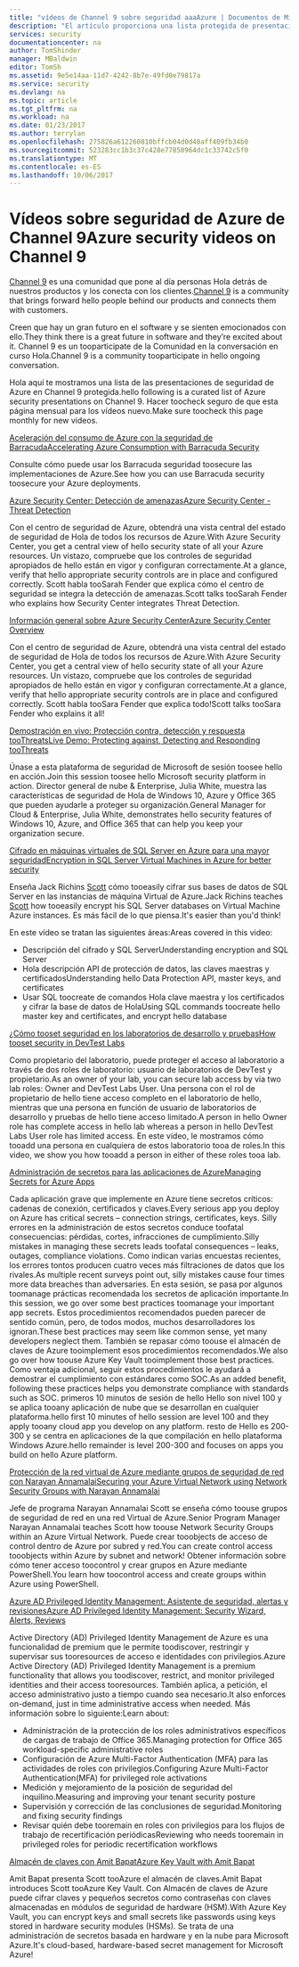 ```yaml
---
title: "vídeos de Channel 9 sobre seguridad aaaAzure | Documentos de Microsoft"
description: "El artículo proporciona una lista protegida de presentaciones de seguridad de Azure en Channel 9. Channel 9 es una comunidad que se conecta Hola quienes usan nuestros productos con personas de hello detrás de nuestros productos."
services: security
documentationcenter: na
author: TomShinder
manager: MBaldwin
editor: TomSh
ms.assetid: 9e5e14aa-11d7-4242-8b7e-49fd0e79817a
ms.service: security
ms.devlang: na
ms.topic: article
ms.tgt_pltfrm: na
ms.workload: na
ms.date: 01/23/2017
ms.author: terrylan
ms.openlocfilehash: 275826a612260810bffcb04d0d48aff409fb34b0
ms.sourcegitcommit: 523283cc1b3c37c428e77850964dc1c33742c5f0
ms.translationtype: MT
ms.contentlocale: es-ES
ms.lasthandoff: 10/06/2017
---
```

# <a name="azure-security-videos-on-channel-9"></a><span data-ttu-id="8010c-104">Vídeos sobre seguridad de Azure de Channel 9</span><span class="sxs-lookup"><span data-stu-id="8010c-104">Azure security videos on Channel 9</span></span>
<span data-ttu-id="8010c-105">[Channel 9](https://channel9.msdn.com/) es una comunidad que pone al día personas Hola detrás de nuestros productos y los conecta con los clientes.</span><span class="sxs-lookup"><span data-stu-id="8010c-105">[Channel 9](https://channel9.msdn.com/) is a community that brings forward hello people behind our products and connects them with customers.</span></span>

<span data-ttu-id="8010c-106">Creen que hay un gran futuro en el software y se sienten emocionados con ello.</span><span class="sxs-lookup"><span data-stu-id="8010c-106">They think there is a great future in software and they’re excited about it.</span></span> <span data-ttu-id="8010c-107">Channel 9 es un tooparticipate de la Comunidad en la conversación en curso Hola.</span><span class="sxs-lookup"><span data-stu-id="8010c-107">Channel 9 is a community tooparticipate in hello ongoing conversation.</span></span>

<span data-ttu-id="8010c-108">Hola aquí te mostramos una lista de las presentaciones de seguridad de Azure en Channel 9 protegida.</span><span class="sxs-lookup"><span data-stu-id="8010c-108">hello following is a curated list of Azure security presentations on Channel 9.</span></span> <span data-ttu-id="8010c-109">Hacer toocheck seguro de que esta página mensual para los vídeos nuevo.</span><span class="sxs-lookup"><span data-stu-id="8010c-109">Make sure toocheck this page monthly for new videos.</span></span>

[<span data-ttu-id="8010c-110">Aceleración del consumo de Azure con la seguridad de Barracuda</span><span class="sxs-lookup"><span data-stu-id="8010c-110">Accelerating Azure Consumption with Barracuda Security</span></span>](https://channel9.msdn.com/events/Microsoft-Azure-Marketplace-ISV-Solutions-Webinar-Series/Webinar-1-Accelerating-Azure-Consumption-with-Barracuda-Security/Webinar-1-Accelerating-Azure-Consumption-with-Barracuda-Security)

<span data-ttu-id="8010c-111">Consulte cómo puede usar los Barracuda seguridad toosecure las implementaciones de Azure.</span><span class="sxs-lookup"><span data-stu-id="8010c-111">See how you can use Barracuda security toosecure your Azure deployments.</span></span>

[<span data-ttu-id="8010c-112">Azure Security Center: Detección de amenazas</span><span class="sxs-lookup"><span data-stu-id="8010c-112">Azure Security Center - Threat Detection</span></span>](https://channel9.msdn.com/Shows/Azure-Friday/Azure-Security-Center-Threat-Detection)

<span data-ttu-id="8010c-113">Con el centro de seguridad de Azure, obtendrá una vista central del estado de seguridad de Hola de todos los recursos de Azure.</span><span class="sxs-lookup"><span data-stu-id="8010c-113">With Azure Security Center, you get a central view of hello security state of all your Azure resources.</span></span> <span data-ttu-id="8010c-114">Un vistazo, compruebe que los controles de seguridad apropiados de hello están en vigor y configuran correctamente.</span><span class="sxs-lookup"><span data-stu-id="8010c-114">At a glance, verify that hello appropriate security controls are in place and configured correctly.</span></span> <span data-ttu-id="8010c-115">Scott habla tooSarah Fender que explica cómo el centro de seguridad se integra la detección de amenazas.</span><span class="sxs-lookup"><span data-stu-id="8010c-115">Scott talks tooSarah Fender who explains how Security Center integrates Threat Detection.</span></span>

[<span data-ttu-id="8010c-116">Información general sobre Azure Security Center</span><span class="sxs-lookup"><span data-stu-id="8010c-116">Azure Security Center Overview</span></span>](https://channel9.msdn.com/Shows/Azure-Friday/Azure-Security-Center-Overview)

<span data-ttu-id="8010c-117">Con el centro de seguridad de Azure, obtendrá una vista central del estado de seguridad de Hola de todos los recursos de Azure.</span><span class="sxs-lookup"><span data-stu-id="8010c-117">With Azure Security Center, you get a central view of hello security state of all your Azure resources.</span></span> <span data-ttu-id="8010c-118">Un vistazo, compruebe que los controles de seguridad apropiados de hello están en vigor y configuran correctamente.</span><span class="sxs-lookup"><span data-stu-id="8010c-118">At a glance, verify that hello appropriate security controls are in place and configured correctly.</span></span> <span data-ttu-id="8010c-119">Scott habla tooSara Fender que explica todo!</span><span class="sxs-lookup"><span data-stu-id="8010c-119">Scott talks tooSara Fender who explains it all!</span></span>

[<span data-ttu-id="8010c-120">Demostración en vivo: Protección contra, detección y respuesta tooThreats</span><span class="sxs-lookup"><span data-stu-id="8010c-120">Live Demo: Protecting against, Detecting and Responding tooThreats</span></span>](https://channel9.msdn.com/events/Virtual-Security-Summit/Virtual-Security-Summit-2016/Live-Demo-Protecting-against-Detecting-and-Responding-to-Threats)

<span data-ttu-id="8010c-121">Únase a esta plataforma de seguridad de Microsoft de sesión toosee hello en acción.</span><span class="sxs-lookup"><span data-stu-id="8010c-121">Join this session toosee hello Microsoft security platform in action.</span></span> <span data-ttu-id="8010c-122">Director general de nube & Enterprise, Julia White, muestra las características de seguridad de Hola de Windows 10, Azure y Office 365 que pueden ayudarle a proteger su organización.</span><span class="sxs-lookup"><span data-stu-id="8010c-122">General Manager for Cloud & Enterprise, Julia White, demonstrates hello security features of Windows 10, Azure, and Office 365 that can help you keep your organization secure.</span></span>

[<span data-ttu-id="8010c-123">Cifrado en máquinas virtuales de SQL Server en Azure para una mayor seguridad</span><span class="sxs-lookup"><span data-stu-id="8010c-123">Encryption in SQL Server Virtual Machines in Azure for better security</span></span>](https://channel9.msdn.com/Shows/Azure-Friday/Encryption-in-SQL-Azure-for-better-security)

<span data-ttu-id="8010c-124">Enseña Jack Richins [Scott](https://channel9.msdn.com/Niners/Glucose) cómo tooeasily cifrar sus bases de datos de SQL Server en las instancias de máquina Virtual de Azure.</span><span class="sxs-lookup"><span data-stu-id="8010c-124">Jack Richins teaches [Scott](https://channel9.msdn.com/Niners/Glucose) how tooeasily encrypt his SQL Server databases on Virtual Machine Azure instances.</span></span> <span data-ttu-id="8010c-125">Es más fácil de lo que piensa.</span><span class="sxs-lookup"><span data-stu-id="8010c-125">It's easier than you'd think!</span></span>

<span data-ttu-id="8010c-126">En este vídeo se tratan las siguientes áreas:</span><span class="sxs-lookup"><span data-stu-id="8010c-126">Areas covered in this video:</span></span>

* <span data-ttu-id="8010c-127">Descripción del cifrado y SQL Server</span><span class="sxs-lookup"><span data-stu-id="8010c-127">Understanding encryption and SQL Server</span></span>
* <span data-ttu-id="8010c-128">Hola descripción API de protección de datos, las claves maestras y certificados</span><span class="sxs-lookup"><span data-stu-id="8010c-128">Understanding hello Data Protection API, master keys, and certificates</span></span>
* <span data-ttu-id="8010c-129">Usar SQL toocreate de comandos Hola clave maestra y los certificados y cifrar la base de datos de Hola</span><span class="sxs-lookup"><span data-stu-id="8010c-129">Using SQL commands toocreate hello master key and certificates, and encrypt hello database</span></span>

[<span data-ttu-id="8010c-130">¿Cómo tooset seguridad en los laboratorios de desarrollo y pruebas</span><span class="sxs-lookup"><span data-stu-id="8010c-130">How tooset security in DevTest Labs</span></span>](https://channel9.msdn.com/Blogs/Azure/How-to-set-security-in-your-DevTest-Lab)

<span data-ttu-id="8010c-131">Como propietario del laboratorio, puede proteger el acceso al laboratorio a través de dos roles de laboratorio: usuario de laboratorios de DevTest y propietario.</span><span class="sxs-lookup"><span data-stu-id="8010c-131">As an owner of your lab, you can secure lab access by via two lab roles: Owner and DevTest Labs User.</span></span> <span data-ttu-id="8010c-132">Una persona con el rol de propietario de hello tiene acceso completo en el laboratorio de hello, mientras que una persona en función de usuario de laboratorios de desarrollo y pruebas de hello tiene acceso limitado.</span><span class="sxs-lookup"><span data-stu-id="8010c-132">A person in hello Owner role has complete access in hello lab whereas a person in hello DevTest Labs User role has limited access.</span></span> <span data-ttu-id="8010c-133">En este vídeo, le mostramos cómo tooadd una persona en cualquiera de estos laboratorio tooa de roles.</span><span class="sxs-lookup"><span data-stu-id="8010c-133">In this video, we show you how tooadd a person in either of these roles tooa lab.</span></span>

[<span data-ttu-id="8010c-134">Administración de secretos para las aplicaciones de Azure</span><span class="sxs-lookup"><span data-stu-id="8010c-134">Managing Secrets for Azure Apps</span></span>](https://channel9.msdn.com/events/Build/2016/P456)

<span data-ttu-id="8010c-135">Cada aplicación grave que implemente en Azure tiene secretos críticos: cadenas de conexión, certificados y claves.</span><span class="sxs-lookup"><span data-stu-id="8010c-135">Every serious app you deploy on Azure has critical secrets – connection strings, certificates, keys.</span></span> <span data-ttu-id="8010c-136">Silly errores en la administración de estos secretos conduce toofatal consecuencias: pérdidas, cortes, infracciones de cumplimiento.</span><span class="sxs-lookup"><span data-stu-id="8010c-136">Silly mistakes in managing these secrets leads toofatal consequences – leaks, outages, compliance violations.</span></span> <span data-ttu-id="8010c-137">Como indican varias encuestas recientes, los errores tontos producen cuatro veces más filtraciones de datos que los rivales.</span><span class="sxs-lookup"><span data-stu-id="8010c-137">As multiple recent surveys point out, silly mistakes cause four times more data breaches than adversaries.</span></span> <span data-ttu-id="8010c-138">En esta sesión, se pasa por algunos toomanage prácticas recomendada los secretos de aplicación importante.</span><span class="sxs-lookup"><span data-stu-id="8010c-138">In this session, we go over some best practices toomanage your important app secrets.</span></span> <span data-ttu-id="8010c-139">Estos procedimientos recomendados pueden parecer de sentido común, pero, de todos modos, muchos desarrolladores los ignoran.</span><span class="sxs-lookup"><span data-stu-id="8010c-139">These best practices may seem like common sense, yet many developers neglect them.</span></span> <span data-ttu-id="8010c-140">También se repasar cómo toouse el almacén de claves de Azure tooimplement esos procedimientos recomendados.</span><span class="sxs-lookup"><span data-stu-id="8010c-140">We also go over how toouse Azure Key Vault tooimplement those best practices.</span></span> <span data-ttu-id="8010c-141">Como ventaja adicional, seguir estos procedimientos le ayudará a demostrar el cumplimiento con estándares como SOC.</span><span class="sxs-lookup"><span data-stu-id="8010c-141">As an added benefit, following these practices helps you demonstrate compliance with standards such as SOC.</span></span> <span data-ttu-id="8010c-142">primeros 10 minutos de sesión de hello Hello son nivel 100 y se aplica tooany aplicación de nube que se desarrollan en cualquier plataforma.</span><span class="sxs-lookup"><span data-stu-id="8010c-142">hello first 10 minutes of hello session are level 100 and they apply tooany cloud app you develop on any platform.</span></span> <span data-ttu-id="8010c-143">resto de Hello es 200-300 y se centra en aplicaciones de la que compilación en hello plataforma Windows Azure.</span><span class="sxs-lookup"><span data-stu-id="8010c-143">hello remainder is level 200-300 and focuses on apps you build on hello Azure platform.</span></span>

[<span data-ttu-id="8010c-144">Protección de la red virtual de Azure mediante grupos de seguridad de red con Narayan Annamalai</span><span class="sxs-lookup"><span data-stu-id="8010c-144">Securing your Azure Virtual Network using Network Security Groups with Narayan Annamalai</span></span>](https://channel9.msdn.com/Shows/Azure-Friday/Sucruing-your-Azure-Virtual-Network-using-Network-ACLs-with-Narayan-Annamalai)

<span data-ttu-id="8010c-145">Jefe de programa Narayan Annamalai Scott se enseña cómo toouse grupos de seguridad de red en una red Virtual de Azure.</span><span class="sxs-lookup"><span data-stu-id="8010c-145">Senior Program Manager Narayan Annamalai teaches Scott how toouse Network Security Groups within an Azure Virtual Network.</span></span> <span data-ttu-id="8010c-146">Puede crear tooobjects de acceso de control dentro de Azure por subred y red.</span><span class="sxs-lookup"><span data-stu-id="8010c-146">You can create control access tooobjects within Azure by subnet and network!</span></span> <span data-ttu-id="8010c-147">Obtener información sobre cómo tener acceso toocontrol y crear grupos en Azure mediante PowerShell.</span><span class="sxs-lookup"><span data-stu-id="8010c-147">You learn how toocontrol access and create groups within Azure using PowerShell.</span></span>

[<span data-ttu-id="8010c-148">Azure AD Privileged Identity Management: Asistente de seguridad, alertas y revisiones</span><span class="sxs-lookup"><span data-stu-id="8010c-148">Azure AD Privileged Identity Management: Security Wizard, Alerts, Reviews</span></span>](https://channel9.msdn.com/Series/Azure-Active-Directory-Videos-Demos/Azure-AD-Privileged-Identity-Management-Security-Wizard-Alerts-Reviews)

<span data-ttu-id="8010c-149">Active Directory (AD) Privileged Identity Management de Azure es una funcionalidad de premium que le permite toodiscover, restringir y supervisar sus tooresources de acceso e identidades con privilegios.</span><span class="sxs-lookup"><span data-stu-id="8010c-149">Azure Active Directory (AD) Privileged Identity Management is a premium functionality that allows you toodiscover, restrict, and monitor privileged identities and their access tooresources.</span></span> <span data-ttu-id="8010c-150">También aplica, a petición, el acceso administrativo justo a tiempo cuando sea necesario.</span><span class="sxs-lookup"><span data-stu-id="8010c-150">It also enforces on-demand, just in time administrative access when needed.</span></span> <span data-ttu-id="8010c-151">Más información sobre lo siguiente:</span><span class="sxs-lookup"><span data-stu-id="8010c-151">Learn about:</span></span>

* <span data-ttu-id="8010c-152">Administración de la protección de los roles administrativos específicos de cargas de trabajo de Office 365.</span><span class="sxs-lookup"><span data-stu-id="8010c-152">Managing protection for Office 365 workload-specific administrative roles</span></span>
* <span data-ttu-id="8010c-153">Configuración de Azure Multi-Factor Authentication (MFA) para las actividades de roles con privilegios.</span><span class="sxs-lookup"><span data-stu-id="8010c-153">Configuring Azure Multi-Factor Authentication(MFA) for privileged role activations</span></span>
* <span data-ttu-id="8010c-154">Medición y mejoramiento de la posición de seguridad del inquilino.</span><span class="sxs-lookup"><span data-stu-id="8010c-154">Measuring and improving your tenant security posture</span></span>
* <span data-ttu-id="8010c-155">Supervisión y corrección de las conclusiones de seguridad.</span><span class="sxs-lookup"><span data-stu-id="8010c-155">Monitoring and fixing security findings</span></span>
* <span data-ttu-id="8010c-156">Revisar quién debe tooremain en roles con privilegios para los flujos de trabajo de recertificación periódicas</span><span class="sxs-lookup"><span data-stu-id="8010c-156">Reviewing who needs tooremain in privileged roles for periodic recertification workflows</span></span>

[<span data-ttu-id="8010c-157">Almacén de claves con Amit Bapat</span><span class="sxs-lookup"><span data-stu-id="8010c-157">Azure Key Vault with Amit Bapat</span></span>](https://channel9.msdn.com/Shows/Azure-Friday/Azure-Key-Vault-with-Amit-Bapat)

<span data-ttu-id="8010c-158">Amit Bapat presenta Scott tooAzure el almacén de claves.</span><span class="sxs-lookup"><span data-stu-id="8010c-158">Amit Bapat introduces Scott tooAzure Key Vault.</span></span> <span data-ttu-id="8010c-159">Con Almacén de claves de Azure puede cifrar claves y pequeños secretos como contraseñas con claves almacenadas en módulos de seguridad de hardware (HSM).</span><span class="sxs-lookup"><span data-stu-id="8010c-159">With Azure Key Vault, you can encrypt keys and small secrets like passwords using keys stored in hardware security modules (HSMs).</span></span> <span data-ttu-id="8010c-160">Se trata de una administración de secretos basada en hardware y en la nube para Microsoft Azure.</span><span class="sxs-lookup"><span data-stu-id="8010c-160">It's cloud-based, hardware-based secret management for Microsoft Azure!</span></span>

